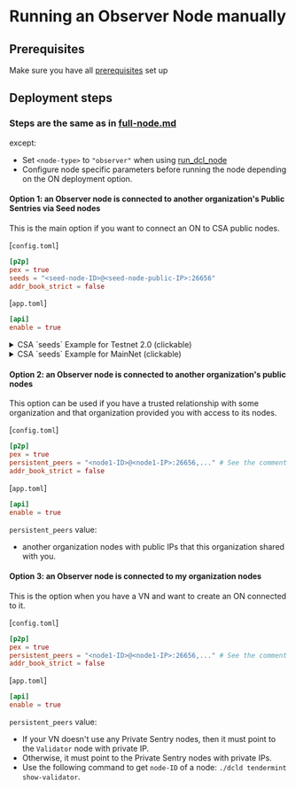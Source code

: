 # Running an Observer Node manually

## Prerequisites

Make sure you have all [prerequisites](./prerequisites.md) set up

## Deployment steps

### Steps are the same as in [full-node.md](./full-node.md)

except:

- Set `<node-type>` to `"observer"` when using [run_dcl_node](./full-node.md#step-8-can-be-automated-using-rundclnode-script)
- Configure node specific parameters before running the node depending on the ON deployment option.

#### Option 1: an Observer node is connected to another organization's Public Sentries via Seed nodes

This is the main option if you want to connect an ON to CSA public nodes.

[`config.toml`]

```toml
[p2p]
pex = true
seeds = "<seed-node-ID>@<seed-node-public-IP>:26656"
addr_book_strict = false
```

[`app.toml`]

```toml
[api]
enable = true
```

<details>
<summary>CSA `seeds` Example for Testnet 2.0 (clickable) </summary>

```bash
seeds = "8190bf7a220892165727896ddac6e71e735babe5@100.25.175.140:26656"
```

</details>

<details>
<summary>CSA `seeds` Example for MainNet (clickable) </summary>

  ```bash
seeds = "ba1f547b83040904568f181a39ebe6d7e29dd438@54.183.6.67:26656"
```

</details>

#### Option 2: an Observer node is connected to another organization's public nodes

This option can be used if you have a trusted relationship with some organization and that organization
provided you with access to its nodes.   

[`config.toml`]

  ```toml
  [p2p]
  pex = true
  persistent_peers = "<node1-ID>@<node1-IP>:26656,..." # See the comment below on what values should be set here
  addr_book_strict = false
  ```

[`app.toml`]

  ```toml
  [api]
  enable = true
  ```

`persistent_peers` value:
  - another organization nodes with public IPs that this organization shared with you. 

    
#### Option 3: an Observer node is connected to my organization nodes

This is the option when you have a VN and want to create an ON connected to it.

  [`config.toml`]

  ```toml
  [p2p]
  pex = true
  persistent_peers = "<node1-ID>@<node1-IP>:26656,..." # See the comment below on what values should be set here
  addr_book_strict = false
  ```

  [`app.toml`]

  ```toml
  [api]
  enable = true
  ```
  
  `persistent_peers` value:
   - If your VN doesn't use any Private Sentry nodes, then it must point to the `Validator` node with private IP.
   - Otherwise, it must point to the Private Sentry nodes with private IPs.
   - Use the following command to get `node-ID` of a node: `./dcld tendermint show-validator`.

